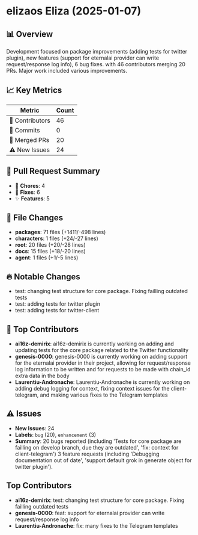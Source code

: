 # elizaos Eliza (2025-01-07)
    
## 📊 Overview
Development focused on package improvements (adding tests for twitter plugin), new features (support for eternalai provider can write request/response log info), 6 bug fixes. with 46 contributors merging 20 PRs. Major work included various improvements.

## 📈 Key Metrics
| Metric | Count |
|---------|--------|
| 👥 Contributors | 46 |
| 📝 Commits | 0 |
| 🔄 Merged PRs | 20 |
| ⚠️ New Issues | 24 |

## 🔄 Pull Request Summary
- 🧹 **Chores**: 4
- 🐛 **Fixes**: 6
- ✨ **Features**: 5

## 📁 File Changes
- **packages**: 71 files (+1411/-498 lines)
- **characters**: 1 files (+24/-27 lines)
- **root**: 20 files (+20/-28 lines)
- **docs**: 15 files (+18/-20 lines)
- **agent**: 1 files (+1/-5 lines)

## 🔥 Notable Changes
- test: changing test structure for core package. Fixing failling outdated tests
- test: adding tests for twitter plugin
- test: adding tests for twitter-client

## 👥 Top Contributors
- **ai16z-demirix**: ai16z-demirix is currently working on adding and updating tests for the core package related to the Twitter functionality
- **genesis-0000**: genesis-0000 is currently working on adding support for the eternalai provider in their project, allowing for request/response log information to be written and for requests to be made with chain_id extra data in the body
- **Laurentiu-Andronache**: Laurentiu-Andronache is currently working on adding debug logging for context, fixing context issues for the client-telegram, and making various fixes to the Telegram templates

## ⚠️ Issues
- **New Issues**: 24
- **Labels**: `bug` (20), `enhancement` (3)
- **Summary**: 20 bugs reported (including 'Tests for core package are failling on develop branch, due they are outdated', 'fix: context for client-telegram') 3 feature requests (including 'Debugging documentation out of date', 'support default grok in generate object for twitter plugin').

## Top Contributors
- **ai16z-demirix**: test: changing test structure for core package. Fixing failling outdated tests
- **genesis-0000**: feat: support for eternalai provider can write request/response log info
- **Laurentiu-Andronache**: fix: many fixes to the Telegram templates